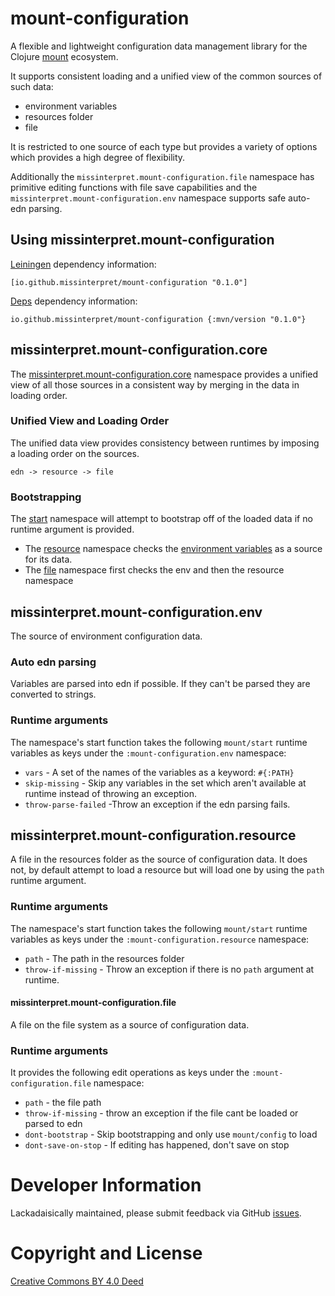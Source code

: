 # mount-configuration

A flexible and lightweight configuration data management library for the Clojure
[mount](https://github.com/tolitius/mount) ecosystem. 

It supports consistent loading and a unified view of the common sources of such data:
- environment variables 
- resources folder
- file

It is restricted to one source of each type but provides a variety of options which provides a 
high degree of flexibility.

Additionally the `missinterpret.mount-configuration.file` namespace has primitive editing 
functions with file save capabilities and the `missinterpret.mount-configuration.env` namespace 
supports safe auto-edn parsing.

## Using missinterpret.mount-configuration 

[Leiningen](https://github.com/technomancy/leiningen) dependency information:

    [io.github.missinterpret/mount-configuration "0.1.0"]

[Deps](https://clojure.org/guides/deps_and_cli) dependency information:

    io.github.missinterpret/mount-configuration {:mvn/version "0.1.0"}


## missinterpret.mount-configuration.core

The [missinterpret.mount-configuration.core](https://github.com/MissInterpret/mount-configuration/blob/ddfbf1c05da0b2883bee90a18d4492cfba5c56f1/src/missinterpret/mount_configuration/core.clj#L1) namespace provides a unified view of 
all those sources in a consistent way by merging in the data in loading order.

### Unified View and Loading Order

The unified data view provides consistency between runtimes by imposing a loading order 
on the sources. 

```
edn -> resource -> file
```

### Bootstrapping 

The [start](https://github.com/MissInterpret/mount-configuration/blob/ddfbf1c05da0b2883bee90a18d4492cfba5c56f1/src/missinterpret/mount_configuration/core.clj#L39) namespace will attempt to bootstrap off of the loaded data if 
no runtime argument is provided.

- The [resource](https://github.com/MissInterpret/mount-configuration/blob/ddfbf1c05da0b2883bee90a18d4492cfba5c56f1/src/missinterpret/mount_configuration/resource.clj#L1) 
namespace checks the [environment variables](https://github.com/MissInterpret/mount-configuration/blob/ddfbf1c05da0b2883bee90a18d4492cfba5c56f1/src/missinterpret/mount_configuration/env.clj#L1) as a source 
for its data.  
- The [file](https://github.com/MissInterpret/mount-configuration/blob/ddfbf1c05da0b2883bee90a18d4492cfba5c56f1/src/missinterpret/mount_configuration/file.clj#L1) namespace first checks the env and then the resource namespace 


## missinterpret.mount-configuration.env 

The source of environment configuration data.

### Auto edn parsing 

Variables are parsed into edn if possible. If they can't be parsed they are converted to strings.

### Runtime arguments

The namespace's start function takes the following `mount/start` runtime variables as
keys under the `:mount-configuration.env` namespace:

- `vars` - A set of the names of the variables as a keyword: `#{:PATH}`
- `skip-missing` - Skip any variables in the set which aren't available at runtime instead of throwing an exception.
- `throw-parse-failed` -Throw an exception if the edn parsing fails.

## missinterpret.mount-configuration.resource

A file in the resources folder as the source of configuration data. It does not, by default
attempt to load a resource but will load one by using the `path` runtime argument.

### Runtime arguments

The namespace's start function takes the following `mount/start` runtime variables as
keys under the `:mount-configuration.resource` namespace:

- `path` - The path in the resources folder
- `throw-if-missing` - Throw an exception if there is no `path` argument at runtime. 


#### missinterpret.mount-configuration.file

A file on the file system as a source of configuration data. 

### Runtime arguments

It provides the following edit operations as keys under the `:mount-configuration.file` namespace:

- `path` - the file path 
- `throw-if-missing` - throw an exception if the file cant be loaded or parsed to edn
- `dont-bootstrap` - Skip bootstrapping and only use `mount/config` to load
- `dont-save-on-stop` - If editing has happened, don't save on stop


# Developer Information

Lackadaisically maintained, please submit feedback via GitHub
[issues](https://github.com/MissInterpret/mount-configuration/issues).

# Copyright and License

[Creative Commons BY 4.0 Deed](https://creativecommons.org/licenses/by/4.0/)



